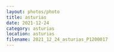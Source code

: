 ```yaml
---
layout: photos/photo
title: asturias
date: 2021-12-24
category: asturias
location: asturias
filename: 2021_12_24_asturias_P1200017
---
```

